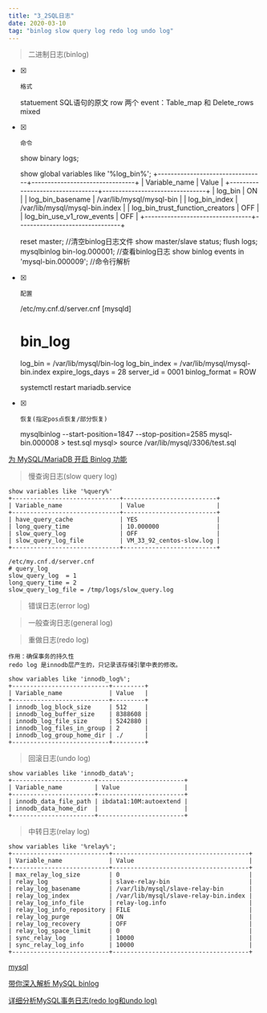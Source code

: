 ```yaml
---
title: "3_2SQL日志"
date: 2020-03-10
tag: "binlog slow query log redo log undo log" 
---
```


> 二进制日志(binlog)

- [x]     格式


    statuement SQL语句的原文
    row 两个 event：Table_map 和 Delete_rows
    mixed
- [x]     命令


    show binary logs;

    show global variables like '%log_bin%';
    +---------------------------------+--------------------------------+
    | Variable_name                   | Value                          |
    +---------------------------------+--------------------------------+
    | log_bin                         | ON                             |
    | log_bin_basename                | /var/lib/mysql/mysql-bin       |
    | log_bin_index                   | /var/lib/mysql/mysql-bin.index |
    | log_bin_trust_function_creators | OFF                            |
    | log_bin_use_v1_row_events       | OFF                            |
    +---------------------------------+--------------------------------+

    reset master; //清空binlog日志文件 
    show master/slave status;
    flush logs;
    mysqlbinlog bin-log.000001; //查看binlog日志
    show binlog events in 'mysql-bin.000009'; //命令行解析

- [x]     配置


    /etc/my.cnf.d/server.cnf
    [mysqld]
    # bin_log
    log_bin          = /var/lib/mysql/bin-log
    log_bin_index    = /var/lib/mysql/mysql-bin.index
    expire_logs_days = 28
    server_id        = 0001
    binlog_format    = ROW

    systemctl restart mariadb.service
- [x]     恢复(指定pos点恢复/部分恢复)


    mysqlbinlog   --start-position=1847  --stop-position=2585  mysql-bin.000008  > test.sql
    mysql> source /var/lib/mysql/3306/test.sql
    
    
[为 MySQL/MariaDB 开启 Binlog 功能](https://www.mf8.biz/enable-binlog/)

> 慢查询日志(slow query log)


    show variables like '%query%'
    +------------------------------+--------------------------+
    | Variable_name                | Value                    |
    +------------------------------+--------------------------+
    | have_query_cache             | YES                      |
    | long_query_time              | 10.000000                |
    | slow_query_log               | OFF                      |
    | slow_query_log_file          | VM_33_92_centos-slow.log |
    +------------------------------+--------------------------+

    /etc/my.cnf.d/server.cnf
    # query_log
    slow_query_log  = 1
    long_query_time = 2
    slow_query_log_file = /tmp/logs/slow_query.log

> 错误日志(error log)


> 一般查询日志(general log)


> 重做日志(redo log)


    作用：确保事务的持久性
    redo log 是innodb层产生的，只记录该存储引擎中表的修改。

    show variables like 'innodb_log%';
    +---------------------------+---------+
    | Variable_name             | Value   |
    +---------------------------+---------+
    | innodb_log_block_size     | 512     |
    | innodb_log_buffer_size    | 8388608 |
    | innodb_log_file_size      | 5242880 |
    | innodb_log_files_in_group | 2       |
    | innodb_log_group_home_dir | ./      |
    +---------------------------+---------+


> 回滚日志(undo log)


    show variables like 'innodb_data%';
    +-----------------------+------------------------+
    | Variable_name         | Value                  |
    +-----------------------+------------------------+
    | innodb_data_file_path | ibdata1:10M:autoextend |
    | innodb_data_home_dir  |                        |
    +-----------------------+------------------------+


> 中转日志(relay log)


    show variables like '%relay%';
    +---------------------------+--------------------------------------+
    | Variable_name             | Value                                |
    +---------------------------+--------------------------------------+
    | max_relay_log_size        | 0                                    |
    | relay_log                 | slave-relay-bin                      |
    | relay_log_basename        | /var/lib/mysql/slave-relay-bin       |
    | relay_log_index           | /var/lib/mysql/slave-relay-bin.index |
    | relay_log_info_file       | relay-log.info                       |
    | relay_log_info_repository | FILE                                 |
    | relay_log_purge           | ON                                   |
    | relay_log_recovery        | OFF                                  |
    | relay_log_space_limit     | 0                                    |
    | sync_relay_log            | 10000                                |
    | sync_relay_log_info       | 10000                                |
    +---------------------------+--------------------------------------+

[mysql](https://www.cnblogs.com/wy123/category/1243550.html)

[带你深入解析 MySQL binlog](https://zhuanlan.zhihu.com/p/33504555)

[详细分析MySQL事务日志(redo log和undo log)](https://juejin.im/entry/5ba0a254e51d450e735e4a1f)